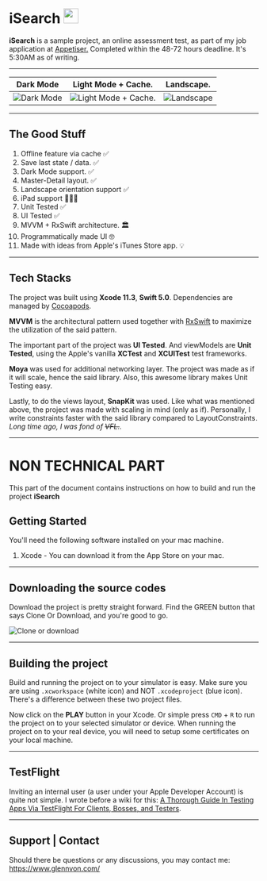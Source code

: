 



# iSearch <img src="https://i.imgur.com/gS3Ody6.png" width="30" height="30">

**iSearch** is a sample project, an online assessment test, as part of my job application at [Appetiser.](https://appetiser.com.au/) 
Completed within the 48-72 hours deadline. It's 5:30AM as of writing.

---


Dark Mode                  |  Light Mode + Cache.      | Landscape.   
:-------------------------:|:-------------------------:|:-------------------------------:
![Dark Mode](https://media2.giphy.com/media/MAvQxCY0Wsb8bkQuYY/giphy.gif)  | ![Light Mode + Cache](https://media.giphy.com/media/kBxciWlYuA5FQ4q1rH/giphy.gif). | ![Landscape](https://media.giphy.com/media/eM1f11CLuDHWgkZDTC/giphy.gif)

---
## The Good Stuff
1. Offline feature via cache ✅
2. Save last state / data. ✅
3. Dark Mode support. ✅
4. Master-Detail layout.  ✅
5. Landscape orientation support  ✅
6. iPad support 🙋🏻‍♂️
7. Unit Tested  ✅
8. UI Tested  ✅
9. MVVM + RxSwift architecture.  🏛
10. Programmatically made UI 🤓
11. Made with ideas from Apple's iTunes Store app. 💡
---

## Tech Stacks

The project was built using **Xcode 11.3**, **Swift 5.0**. 
Dependencies are managed by [Cocoapods](https://cocoapods.org/).

**MVVM** is the architectural pattern used together with [RxSwift](https://github.com/ReactiveX/RxSwift) to maximize the utilization of the said pattern.

The important part of the project was **UI Tested**. And viewModels are **Unit Tested**, using the Apple's vanilla **XCTest** and **XCUITest** test frameworks.

**Moya** was used for additional networking layer. The project was made as if it will scale, hence the said library. Also, this awesome library makes Unit Testing easy.

Lastly, to do the views layout, **SnapKit** was used. Like what was mentioned above, the project was made with scaling in mind (only as if). Personally, I write constraints faster with the said library compared to LayoutConstraints. *Long time ago, I was fond of ~~VFL.~~.*

---
# NON TECHNICAL PART
This part of the document contains instructions on how to build and run the project **iSearch**

## Getting Started

You'll need the following software installed on your mac machine.

1. Xcode - You can download it from the App Store on your mac.

---

## Downloading the source codes

Download the project is pretty straight forward. Find the GREEN button that says Clone Or Download, and you're good to go.

![Clone or download](https://i.imgur.com/CZNfTCu.png)

---

## Building the project

Build and running the project on to your simulator is easy. Make sure you are using `.xcworkspace` (white icon) and NOT `.xcodeproject` (blue icon). 
There's a difference between these two project files.

Now click on the **PLAY** button in your Xcode. Or simple press `CMD` + `R` to run the project on to your selected simulator or device. When running the project on to your real device, you will need to setup some certificates on your local machine.

---

## TestFlight

Inviting an internal user (a user under your Apple Developer Account) is quite not simple. I wrote before a wiki for this:
[A Thorough Guide In Testing Apps Via TestFlight For Clients, Bosses, and Testers](https://github.com/glennposadas/TestFlight-Guide/wiki/A-Thorough-Guide-In-Testing-Apps-Via-TestFlight---For-Clients,-Bosses,-and-Testers).

---
## Support | Contact

Should there be questions or any discussions, you may contact me: https://www.glennvon.com/
